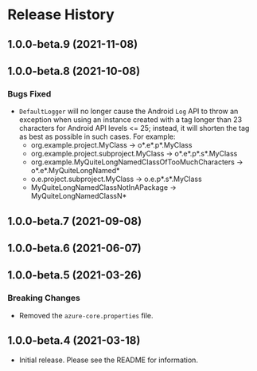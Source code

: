# Release History

## 1.0.0-beta.9 (2021-11-08)

## 1.0.0-beta.8 (2021-10-08)

### Bugs Fixed
- `DefaultLogger` will no longer cause the Android `Log` API to throw an exception when using an instance created with a tag longer than 23 characters for Android API levels <= 25; instead, it will shorten the tag as best as possible in such cases. For example: 
  - org.example.project.MyClass -> o*.e*.p*.MyClass
  - org.example.project.subproject.MyClass -> o*.e*.p*.s*.MyClass
  - org.example.MyQuiteLongNamedClassOfTooMuchCharacters -> o*.e*.MyQuiteLongNamed*
  - o.e.project.subproject.MyClass -> o.e.p*.s*.MyClass
  - MyQuiteLongNamedClassNotInAPackage -> MyQuiteLongNamedClassN*

## 1.0.0-beta.7 (2021-09-08)

## 1.0.0-beta.6 (2021-06-07)

## 1.0.0-beta.5 (2021-03-26)

### Breaking Changes

- Removed the `azure-core.properties` file.

## 1.0.0-beta.4 (2021-03-18)

- Initial release. Please see the README for information.

